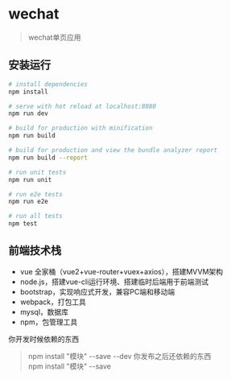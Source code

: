 # wechat

> wechat单页应用

## 安装运行

``` bash
# install dependencies
npm install

# serve with hot reload at localhost:8080
npm run dev

# build for production with minification
npm run build

# build for production and view the bundle analyzer report
npm run build --report

# run unit tests
npm run unit

# run e2e tests
npm run e2e

# run all tests
npm test
```

## 前端技术栈
- vue 全家桶（vue2+vue-router+vuex+axios），搭建MVVM架构
- node.js，搭建vue-cli运行环境、搭建临时后端用于前端测试
- bootstrap，实现响应式开发，兼容PC端和移动端
- webpack，打包工具
- mysql，数据库
- npm，包管理工具

你开发时候依赖的东西<br/>
> npm install "模块" --save --dev
你发布之后还依赖的东西<br/>
> npm install "模块" --save



